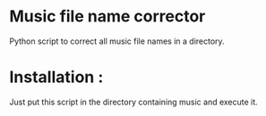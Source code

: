 # Music file name corrector
Python script to correct all music file names in a directory.

# Installation :
Just put this script in the directory containing music and execute it.
